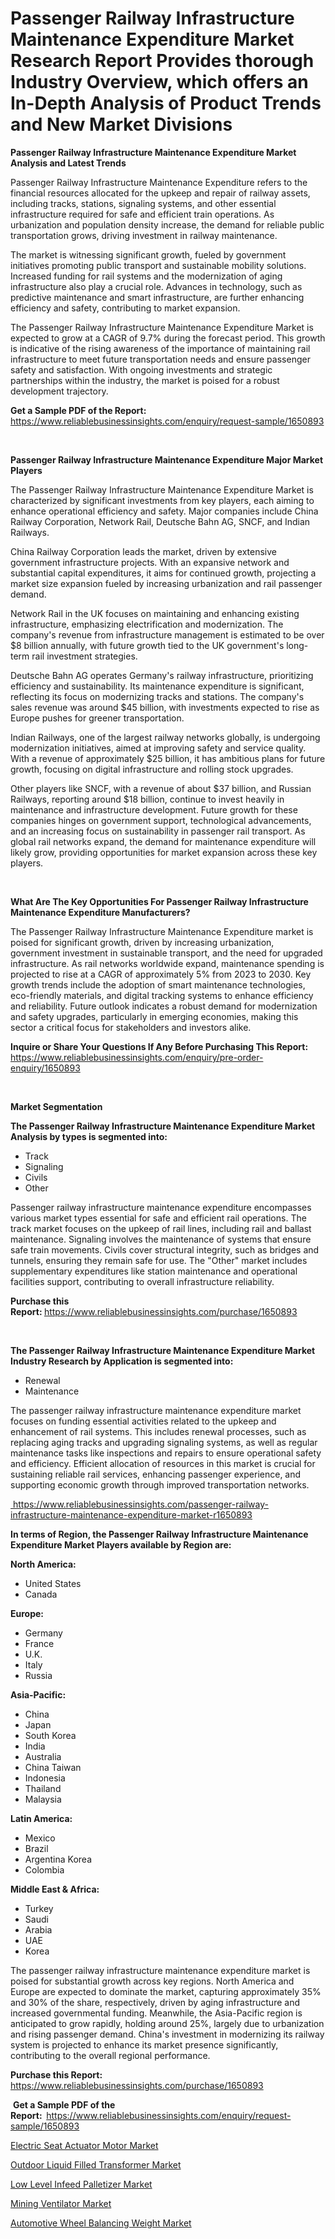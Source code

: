 <p><h1>Passenger Railway Infrastructure Maintenance Expenditure Market Research Report Provides thorough Industry Overview, which offers an In-Depth Analysis of Product Trends and New Market Divisions</h1></p><p><strong>Passenger Railway Infrastructure Maintenance Expenditure Market Analysis and Latest Trends</strong></p>
<p><p>Passenger Railway Infrastructure Maintenance Expenditure refers to the financial resources allocated for the upkeep and repair of railway assets, including tracks, stations, signaling systems, and other essential infrastructure required for safe and efficient train operations. As urbanization and population density increase, the demand for reliable public transportation grows, driving investment in railway maintenance.</p><p>The market is witnessing significant growth, fueled by government initiatives promoting public transport and sustainable mobility solutions. Increased funding for rail systems and the modernization of aging infrastructure also play a crucial role. Advances in technology, such as predictive maintenance and smart infrastructure, are further enhancing efficiency and safety, contributing to market expansion. </p><p>The Passenger Railway Infrastructure Maintenance Expenditure Market is expected to grow at a CAGR of 9.7% during the forecast period. This growth is indicative of the rising awareness of the importance of maintaining rail infrastructure to meet future transportation needs and ensure passenger safety and satisfaction. With ongoing investments and strategic partnerships within the industry, the market is poised for a robust development trajectory.</p></p>
<p><strong>Get a Sample PDF of the Report:&nbsp;</strong> <a href="https://www.reliablebusinessinsights.com/enquiry/request-sample/1650893?utm_campaign=39&utm_medium=2&utm_source=Github&utm_content=ia&utm_term=03102024&utm_id=passenger-railway-infrastructure-maintenance-expenditure">https://www.reliablebusinessinsights.com/enquiry/request-sample/1650893</a></p>
<p>&nbsp;</p>
<p><strong>Passenger Railway Infrastructure Maintenance Expenditure Major Market Players</strong></p>
<p><p>The Passenger Railway Infrastructure Maintenance Expenditure Market is characterized by significant investments from key players, each aiming to enhance operational efficiency and safety. Major companies include China Railway Corporation, Network Rail, Deutsche Bahn AG, SNCF, and Indian Railways.</p><p>China Railway Corporation leads the market, driven by extensive government infrastructure projects. With an expansive network and substantial capital expenditures, it aims for continued growth, projecting a market size expansion fueled by increasing urbanization and rail passenger demand.</p><p>Network Rail in the UK focuses on maintaining and enhancing existing infrastructure, emphasizing electrification and modernization. The company's revenue from infrastructure management is estimated to be over $8 billion annually, with future growth tied to the UK government's long-term rail investment strategies.</p><p>Deutsche Bahn AG operates Germany's railway infrastructure, prioritizing efficiency and sustainability. Its maintenance expenditure is significant, reflecting its focus on modernizing tracks and stations. The company's sales revenue was around $45 billion, with investments expected to rise as Europe pushes for greener transportation.</p><p>Indian Railways, one of the largest railway networks globally, is undergoing modernization initiatives, aimed at improving safety and service quality. With a revenue of approximately $25 billion, it has ambitious plans for future growth, focusing on digital infrastructure and rolling stock upgrades.</p><p>Other players like SNCF, with a revenue of about $37 billion, and Russian Railways, reporting around $18 billion, continue to invest heavily in maintenance and infrastructure development. Future growth for these companies hinges on government support, technological advancements, and an increasing focus on sustainability in passenger rail transport. As global rail networks expand, the demand for maintenance expenditure will likely grow, providing opportunities for market expansion across these key players.</p></p>
<p>&nbsp;</p>
<p><strong>What Are The Key Opportunities For Passenger Railway Infrastructure Maintenance Expenditure Manufacturers?</strong></p>
<p><p>The Passenger Railway Infrastructure Maintenance Expenditure market is poised for significant growth, driven by increasing urbanization, government investment in sustainable transport, and the need for upgraded infrastructure. As rail networks worldwide expand, maintenance spending is projected to rise at a CAGR of approximately 5% from 2023 to 2030. Key growth trends include the adoption of smart maintenance technologies, eco-friendly materials, and digital tracking systems to enhance efficiency and reliability. Future outlook indicates a robust demand for modernization and safety upgrades, particularly in emerging economies, making this sector a critical focus for stakeholders and investors alike.</p></p>
<p><strong>Inquire or Share Your Questions If Any Before Purchasing This Report:</strong> <a href="https://www.reliablebusinessinsights.com/enquiry/pre-order-enquiry/1650893?utm_campaign=39&utm_medium=2&utm_source=Github&utm_content=ia&utm_term=03102024&utm_id=passenger-railway-infrastructure-maintenance-expenditure">https://www.reliablebusinessinsights.com/enquiry/pre-order-enquiry/1650893</a></p>
<p>&nbsp;</p>
<p><strong>Market Segmentation</strong></p>
<p><strong>The Passenger Railway Infrastructure Maintenance Expenditure Market Analysis by types is segmented into:</strong></p>
<p><ul><li>Track</li><li>Signaling</li><li>Civils</li><li>Other</li></ul></p>
<p><p>Passenger railway infrastructure maintenance expenditure encompasses various market types essential for safe and efficient rail operations. The track market focuses on the upkeep of rail lines, including rail and ballast maintenance. Signaling involves the maintenance of systems that ensure safe train movements. Civils cover structural integrity, such as bridges and tunnels, ensuring they remain safe for use. The "Other" market includes supplementary expenditures like station maintenance and operational facilities support, contributing to overall infrastructure reliability.</p></p>
<p><strong>Purchase this Report:&nbsp;</strong><a href="https://www.reliablebusinessinsights.com/purchase/1650893?utm_campaign=39&utm_medium=2&utm_source=Github&utm_content=ia&utm_term=03102024&utm_id=passenger-railway-infrastructure-maintenance-expenditure">https://www.reliablebusinessinsights.com/purchase/1650893</a></p>
<p>&nbsp;</p>
<p><strong>The Passenger Railway Infrastructure Maintenance Expenditure Market Industry Research by Application is segmented into:</strong></p>
<p><ul><li>Renewal</li><li>Maintenance</li></ul></p>
<p><p>The passenger railway infrastructure maintenance expenditure market focuses on funding essential activities related to the upkeep and enhancement of rail systems. This includes renewal processes, such as replacing aging tracks and upgrading signaling systems, as well as regular maintenance tasks like inspections and repairs to ensure operational safety and efficiency. Efficient allocation of resources in this market is crucial for sustaining reliable rail services, enhancing passenger experience, and supporting economic growth through improved transportation networks.</p></p>
<p><a href="https://www.reliablebusinessinsights.com/passenger-railway-infrastructure-maintenance-expenditure-market-r1650893?utm_campaign=39&utm_medium=2&utm_source=Github&utm_content=ia&utm_term=03102024&utm_id=passenger-railway-infrastructure-maintenance-expenditure">&nbsp;https://www.reliablebusinessinsights.com/passenger-railway-infrastructure-maintenance-expenditure-market-r1650893</a></p>
<p><strong>In terms of Region, the Passenger Railway Infrastructure Maintenance Expenditure Market Players available by Region are:</strong></p>
<p>
    <p> <strong> North America: </strong>
        <ul>
            <li>United States</li>
            <li>Canada</li>
        </ul>
        </p> 
    <p> <strong> Europe: </strong>
        <ul>
            <li>Germany</li>
            <li>France</li>
            <li>U.K.</li>
            <li>Italy</li>
            <li>Russia</li>
        </ul>
        </p> 
    <p> <strong> Asia-Pacific: </strong>
        <ul>
            <li>China</li>
            <li>Japan</li>
            <li>South Korea</li>
            <li>India</li>
            <li>Australia</li>
            <li>China Taiwan</li>
            <li>Indonesia</li>
            <li>Thailand</li>
            <li>Malaysia</li>
        </ul>
        </p> 
    <p> <strong> Latin America: </strong>
        <ul>
            <li>Mexico</li>
            <li>Brazil</li>
            <li>Argentina Korea</li>
            <li>Colombia</li>
        </ul>
        </p> 
    <p> <strong> Middle East & Africa: </strong>
        <ul>
            <li>Turkey</li>
            <li>Saudi</li>
            <li>Arabia</li>
            <li>UAE</li>
            <li>Korea</li>
        </ul>
    </p>
    </p>
<p><p>The passenger railway infrastructure maintenance expenditure market is poised for substantial growth across key regions. North America and Europe are expected to dominate the market, capturing approximately 35% and 30% of the share, respectively, driven by aging infrastructure and increased governmental funding. Meanwhile, the Asia-Pacific region is anticipated to grow rapidly, holding around 25%, largely due to urbanization and rising passenger demand. China's investment in modernizing its railway system is projected to enhance its market presence significantly, contributing to the overall regional performance.</p></p>
<p><strong>Purchase this Report: </strong><a href="https://www.reliablebusinessinsights.com/purchase/1650893?utm_campaign=39&utm_medium=2&utm_source=Github&utm_content=ia&utm_term=03102024&utm_id=passenger-railway-infrastructure-maintenance-expenditure">https://www.reliablebusinessinsights.com/purchase/1650893</a></p>
<p>&nbsp;<strong>Get a Sample PDF of the Report:&nbsp;&nbsp;</strong><a href="https://www.reliablebusinessinsights.com/enquiry/request-sample/1650893?utm_campaign=39&utm_medium=2&utm_source=Github&utm_content=ia&utm_term=03102024&utm_id=passenger-railway-infrastructure-maintenance-expenditure">https://www.reliablebusinessinsights.com/enquiry/request-sample/1650893</a></p>
<p><strong></strong></p>
<p><p><a href="https://github.com/arionmp/Market-Research-Report-List-5/blob/main/electric-seat-actuator-motor-market.md?utm_campaign=39&utm_medium=2&utm_source=Github&utm_content=ia&utm_term=03102024&utm_id=passenger-railway-infrastructure-maintenance-expenditure">Electric Seat Actuator Motor Market</a></p><p><a href="https://issuu.com/reportprime-2/docs/outdoor-liquid-filled-transformer-m_ad3d152fcc90f2?utm_campaign=39&utm_medium=2&utm_source=Github&utm_content=ia&utm_term=03102024&utm_id=passenger-railway-infrastructure-maintenance-expenditure">Outdoor Liquid Filled Transformer Market</a></p><p><a href="https://issuu.com/reportprime-2/docs/low-level-infeed-palletizer-market-_5cc0d2390d83b3?utm_campaign=39&utm_medium=2&utm_source=Github&utm_content=ia&utm_term=03102024&utm_id=passenger-railway-infrastructure-maintenance-expenditure">Low Level Infeed Palletizer Market</a></p><p><a href="https://www.linkedin.com/pulse/global-mining-ventilator-industry-analysis-report-market-bdwpf?trackingId=shjdNwkFRlCmuRmtQh2stw%3D%3D&utm_campaign=39&utm_medium=2&utm_source=Github&utm_content=ia&utm_term=03102024&utm_id=passenger-railway-infrastructure-maintenance-expenditure">Mining Ventilator Market</a></p><p><a href="https://medium.com/@lourdestd6bs/automotive-wheel-balancing-weight-market-evolution-key-trends-and-regional-dynamics-2024-2031-c02a8715b7f8?postPublishedType=repub&utm_campaign=39&utm_medium=2&utm_source=Github&utm_content=ia&utm_term=03102024&utm_id=passenger-railway-infrastructure-maintenance-expenditure">Automotive Wheel Balancing Weight Market</a></p></p>